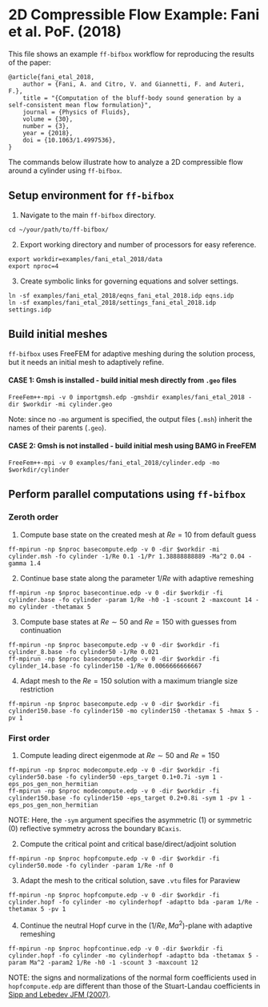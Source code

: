 # 2D Compressible Flow Example: Fani et al. PoF. (2018)
This file shows an example `ff-bifbox` workflow for reproducing the results of the paper:
```
@article{fani_etal_2018,
    author = {Fani, A. and Citro, V. and Giannetti, F. and Auteri, F.},
    title = "{Computation of the bluff-body sound generation by a self-consistent mean flow formulation}",
    journal = {Physics of Fluids},
    volume = {30},
    number = {3},
    year = {2018},
    doi = {10.1063/1.4997536},
}
```
The commands below illustrate how to analyze a 2D compressible flow around a cylinder using `ff-bifbox`.

## Setup environment for `ff-bifbox`
1. Navigate to the main `ff-bifbox` directory.
```
cd ~/your/path/to/ff-bifbox/
```
2. Export working directory and number of processors for easy reference.
```
export workdir=examples/fani_etal_2018/data
export nproc=4
```
3. Create symbolic links for governing equations and solver settings.
```
ln -sf examples/fani_etal_2018/eqns_fani_etal_2018.idp eqns.idp
ln -sf examples/fani_etal_2018/settings_fani_etal_2018.idp settings.idp
```

## Build initial meshes
`ff-bifbox` uses FreeFEM for adaptive meshing during the solution process, but it needs an initial mesh to adaptively refine.
#### CASE 1: Gmsh is installed - build initial mesh directly from `.geo` files
```
FreeFem++-mpi -v 0 importgmsh.edp -gmshdir examples/fani_etal_2018 -dir $workdir -mi cylinder.geo
```
Note: since no `-mo` argument is specified, the output files (`.msh`) inherit the names of their parents (`.geo`).
#### CASE 2: Gmsh is not installed - build initial mesh using BAMG in FreeFEM
```
FreeFem++-mpi -v 0 examples/fani_etal_2018/cylinder.edp -mo $workdir/cylinder
```

## Perform parallel computations using `ff-bifbox`
### Zeroth order
1. Compute base state on the created mesh at $Re=10$ from default guess
```
ff-mpirun -np $nproc basecompute.edp -v 0 -dir $workdir -mi cylinder.msh -fo cylinder -1/Re 0.1 -1/Pr 1.38888888889 -Ma^2 0.04 -gamma 1.4
```

2. Continue base state along the parameter $1/Re$ with adaptive remeshing
```
ff-mpirun -np $nproc basecontinue.edp -v 0 -dir $workdir -fi cylinder.base -fo cylinder -param 1/Re -h0 -1 -scount 2 -maxcount 14 -mo cylinder -thetamax 5
```

3. Compute base states at $Re\sim50$ and $Re=150$ with guesses from continuation
```
ff-mpirun -np $nproc basecompute.edp -v 0 -dir $workdir -fi cylinder_8.base -fo cylinder50 -1/Re 0.021
ff-mpirun -np $nproc basecompute.edp -v 0 -dir $workdir -fi cylinder_14.base -fo cylinder150 -1/Re 0.0066666666667
```

4. Adapt mesh to the $Re=150$ solution with a maximum triangle size restriction
```
ff-mpirun -np $nproc basecompute.edp -v 0 -dir $workdir -fi cylinder150.base -fo cylinder150 -mo cylinder150 -thetamax 5 -hmax 5 -pv 1
```

### First order
1. Compute leading direct eigenmode at $Re\sim50$ and $Re=150$
```
ff-mpirun -np $nproc modecompute.edp -v 0 -dir $workdir -fi cylinder50.base -fo cylinder50 -eps_target 0.1+0.7i -sym 1 -eps_pos_gen_non_hermitian
ff-mpirun -np $nproc modecompute.edp -v 0 -dir $workdir -fi cylinder150.base -fo cylinder150 -eps_target 0.2+0.8i -sym 1 -pv 1 -eps_pos_gen_non_hermitian
```
NOTE: Here, the `-sym` argument specifies the asymmetric (1) or symmetric (0) reflective symmetry across the boundary `BCaxis`.

2. Compute the critical point and critical base/direct/adjoint solution
```
ff-mpirun -np $nproc hopfcompute.edp -v 0 -dir $workdir -fi cylinder50.mode -fo cylinder -param 1/Re -nf 0
```

3. Adapt the mesh to the critical solution, save `.vtu` files for Paraview
```
ff-mpirun -np $nproc hopfcompute.edp -v 0 -dir $workdir -fi cylinder.hopf -fo cylinder -mo cylinderhopf -adaptto bda -param 1/Re -thetamax 5 -pv 1
```

4. Continue the neutral Hopf curve in the $(1/Re,Ma^2)$-plane with adaptive remeshing
```
ff-mpirun -np $nproc hopfcontinue.edp -v 0 -dir $workdir -fi cylinder.hopf -fo cylinder -mo cylinderhopf -adaptto bda -thetamax 5 -param Ma^2 -param2 1/Re -h0 -1 -scount 3 -maxcount 12
```

NOTE: the signs and normalizations of the normal form coefficients used in `hopfcompute.edp` are different than those of the Stuart-Landau coefficients in [Sipp and Lebedev JFM (2007)](../sipp_lebedev_2007/).
